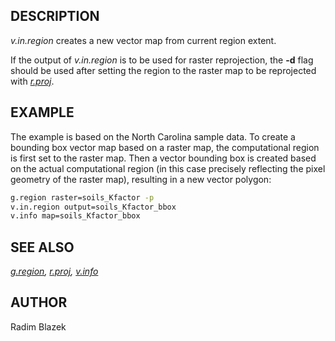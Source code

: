 ## DESCRIPTION

*v.in.region* creates a new vector map from current region extent.

If the output of *v.in.region* is to be used for raster reprojection,
the **-d** flag should be used after setting the region to the raster
map to be reprojected with *[r.proj](r.proj.md)*.

## EXAMPLE

The example is based on the North Carolina sample data. To create a
bounding box vector map based on a raster map, the computational region
is first set to the raster map. Then a vector bounding box is created
based on the actual computational region (in this case precisely
reflecting the pixel geometry of the raster map), resulting in a new
vector polygon:

```bash
g.region raster=soils_Kfactor -p
v.in.region output=soils_Kfactor_bbox
v.info map=soils_Kfactor_bbox
```

## SEE ALSO

*[g.region](g.region.md), [r.proj](r.proj.md), [v.info](v.info.md)*

## AUTHOR

Radim Blazek
